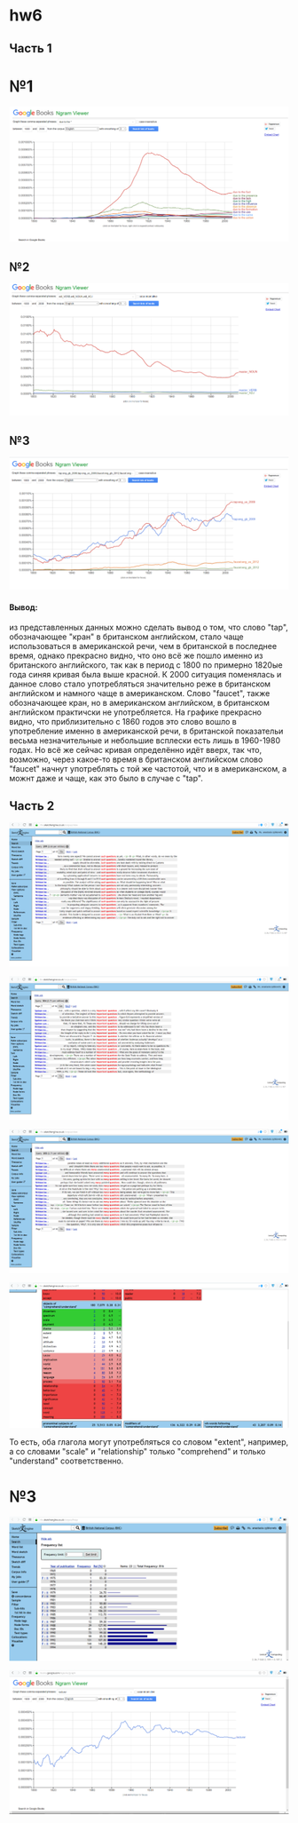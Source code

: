 # hw6
## Часть 1
# №1
![alt-текст](https://github.com/azybkovets/hw6/blob/master/due%20to%20the.png "Необязательный титул")
## №2
![alt-текст](https://github.com/azybkovets/hw6/blob/master/part%20of%20speech%20tags.png "Необязательный титул")
## №3
![alt-текст](https://github.com/azybkovets/hw6/blob/master/synonyms.png "Необязательный титул")

#### Вывод:
из представленных данных можно сделать вывод о том, что слово "tap", обозначающее "кран" в британском английском, стало чаще использоваться в американской речи, чем в британской в последнее время, однако прекрасно видно, что оно всё же пошло именно из британского английского, так как в период с 1800 по примерно 1820ые года синяя кривая была выше красной. К 2000 ситуация поменялась и данное слово стало употребляться значительно реже в британском английском и намного чаще в американском. Слово "faucet", также обозначающее кран, но в американском английском, в британском английском практичски не употребляется. На графике прекрасно видно, что приблизительно с 1860 годов это слово вошло в употребление именно в американской речи, в британской показательи весьма незначительные и небольшие всплески есть лишь в 1960-1980 годах. Но всё же сейчас кривая определённо идёт вверх, так что, возможно, через какое-то время в британском английском слово "faucet" начнут употреблять с той же частотой, что и в американском, а можнт даже и чаще, как это было в случае с "tap".

## Часть 2

![alt-текст](https://github.com/azybkovets/hw6/blob/master/299.png "Необязательный титул")

![alt-текст](https://github.com/azybkovets/hw6/blob/master/304.png "Необязательный титул")

![alt-текст](https://github.com/azybkovets/hw6/blob/master/305.png "Необязательный титул")

![alt-текст](https://github.com/azybkovets/hw6/blob/master/comprehend.png "Необязательный титул")

То есть, оба глагола могут употребляться со словом "extent", например, а со словами "scale" и "relationship" только "comprehend" и только "understand" соответственно.
# №3

![alt-текст](https://github.com/azybkovets/hw6/blob/master/lecturer%20bnc.png "Необязательный титул")

![alt-текст](https://github.com/azybkovets/hw6/blob/master/lecturer%20google.png "Необязательный титул")
